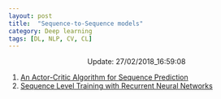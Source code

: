 ```yaml
---
layout: post
title:  "Sequence-to-Sequence models"
category: Deep learning
tags: [DL, NLP, CV, CL]
---
```






<center> Update: 27/02/2018_16:59:08</center>

  	
1. [ An Actor-Critic Algorithm for Sequence Prediction](https://rawgit.com/elbayadm/PaperNotes/master/notes/seq2seq/2016-An-Actor-Critic-Algorithm-for-Sequence-Prediction.html)
2. [ Sequence Level Training with Recurrent Neural Networks](https://rawgit.com/elbayadm/PaperNotes/master/notes/seq2seq/2015-Sequence-Level-Training-with-Recurrent-Neural-Networks.html)
